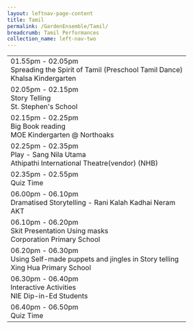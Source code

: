 ```yaml
---
layout: leftnav-page-content
title: Tamil
permalink: /GardenEnsemble/Tamil/
breadcrumb: Tamil Performances
collection_name: left-nav-two
---
```


<table class="table-h">
  <tr>
    <td COLSPAN="2">
    01.55pm - 02.05pm
    <br>Spreading the Spirit of Tamil (Preschool Tamil Dance)
    <br>Khalsa Kindergarten
    </td>
  </tr>
  <tr>
    <td COLSPAN="2">
    02.05pm - 02.15pm
    <br>Story Telling 
    <br>St. Stephen's School
    </td>
  </tr>
  <tr>
    <td COLSPAN="2">
    02.15pm - 02.25pm
    <br>Big Book reading 
    <br>MOE Kindergarten @ Northoaks
    </td>
  </tr>
  <tr>
    <td COLSPAN="2">
    02.25pm - 02.35pm
    <br>Play - Sang Nila Utama
    <br>Athipathi International Theatre(vendor) (NHB)
    </td>
  </tr>
  <tr>
    <td COLSPAN="2">
    02.35pm - 02.55pm
    <br>Quiz Time
    </td>
  </tr>
   <tr>
    <td COLSPAN="2">
    06.00pm - 06.10pm
    <br>Dramatised Storytelling - Rani Kalah Kadhai Neram
    <br>AKT
    </td>
  </tr>
   <tr>
    <td COLSPAN="2">
    06.10pm - 06.20pm
    <br>Skit Presentation Using masks
    <br>Corporation Primary School
    </td>
  </tr>
   <tr>
    <td COLSPAN="2">
    06.20pm - 06.30pm
    <br>Using Self-made puppets and jingles in Story telling
    <br>Xing Hua Primary School
    </td>
  </tr>
   <tr>
    <td COLSPAN="2">
    06.30pm - 06.40pm
    <br>Interactive Activities
    <br>NIE Dip-in-Ed Students
    </td>
  </tr>
   <tr>
    <td COLSPAN="2">
    06.40pm - 06.50pm
    <br>Quiz Time
    </td>
  </tr>
</table>
